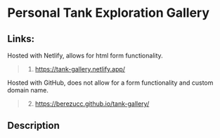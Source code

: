 # Personal Tank Exploration Gallery

## Links:
Hosted with Netlify, allows for html form functionality.
> 1) https://tank-gallery.netlify.app/

Hosted with GitHub, does not allow for a form functionality and custom domain name.
> 2) https://berezucc.github.io/tank-gallery/

## Description
